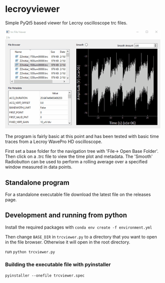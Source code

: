 # lecroyviewer

Simple PyQt5 based viewer for Lecroy oscilloscope trc files. 

![](demo/lecroyviewer_demo.gif)

The program is fairly basic at this point and has been tested with basic time traces from a Lecroy WavePro HD oscilloscope. 

First set a base folder for the navigation tree with 'File-> Open Base Folder'. Then click on a .trc file to view the time plot and metadata. The 'Smooth' Radiobutton can be used to perform a rolling average over a specified window measured in data points. 


## Standalone program

For a standalone executable file download the latest file on the releases page.

## Development and running from python

Install the required packages with `conda env create -f environment.yml`

Then change `BASE_DIR` in `trcviewer.py` to a directory that you want to open in the file browser. Otherwise it will open in the root directory. 

run `python trcviewer.py`

### Building the executable file with pyinstaller 

`pyinstaller --onefile trcviewer.spec`

